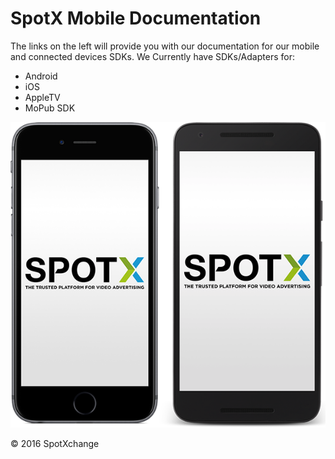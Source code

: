 # SpotX Mobile Documentation

The links on the left will provide you with our documentation for our mobile and connected devices SDKs.
We Currently have SDKs/Adapters for:

- Android
- iOS
- AppleTV
- MoPub SDK

![SpotX For Android and iOS](/images/spotx-phones.png)

&copy; 2016 SpotXchange

